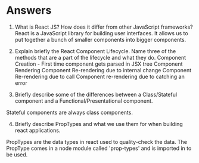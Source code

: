 # Answers

1. What is React JS? How does it differ from other JavaScript frameworks?
React is a JavaScript library for building user interfaces. It allows us to put together a bunch of smaller components into bigger components.

2. Explain briefly the React Component Lifecycle. Name three of the methods that are a part of the lifecycle and what they do. 
Component Creation - First time component gets parsed in JSX tree
Component Rendering 
Component Re-rendering due to internal change
Component Re-rendering due to call
Component re-rendering due to catching an error

3. Briefly describe some of the differences between a Class/Stateful component and a Functional/Presentational component. 

Stateful components are always class components. 

4. Briefly describe PropTypes and what we use them for when building react applications.

PropTypes are the data types in react used to quality-check the data. The PropType comes in a node module called 'prop-types' and is imported in to be used.

